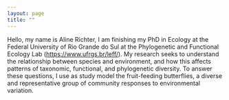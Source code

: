```yaml
---
layout: page
title: ""
---
```


Hello, my name is Aline Richter, I am finishing my PhD in Ecology at the Federal University of Rio Grande do Sul at the Phylogenetic and Functional Ecology Lab (https://www.ufrgs.br/leff/). 
My research seeks to understand the relationship between species and environment, and how this affects patterns of taxonomic, functional, and phylogenetic diversity. To answer these questions, I use as study model the fruit-feeding butterflies, a diverse and representative group of community responses to environmental variation.

